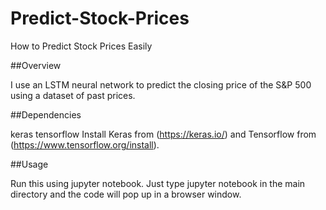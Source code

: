 # Predict-Stock-Prices
How to Predict Stock Prices Easily

##Overview

I use an LSTM neural network to predict the closing price of the S&P 500 using a dataset of past prices.

##Dependencies

keras
tensorflow
Install Keras from (https://keras.io/) and Tensorflow from (https://www.tensorflow.org/install).

##Usage

Run this using jupyter notebook. Just type jupyter notebook in the main directory and the code will pop up in a browser window.
